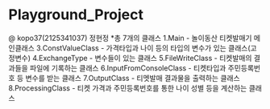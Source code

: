 # Playground_Project
@ kopo37(2125341037) 정현정
*총 7개의 클래스
1.Main - 놀이동산 티켓발매기 메인클래스
3.ConstValueClass - 가격타입과 나이 등의 타입의 변수가 있는 클래스(고정변수)
4.ExchangeType - 변수들이 있는 클래스
5.FileWriteClass - 티켓발매의 결과들을 파일에 기록하는 클래스
6.InputFromConsoleClass - 티켓타입과 주민등록번호 등 변수를 받는 클래스
7.OutputClass - 티멧발매 결과물을 출력하는 클래스
8.ProcessingClass - 티켓 가격과 주민등록번호를 통한 나이 성별 등을 계산하는 클래스
